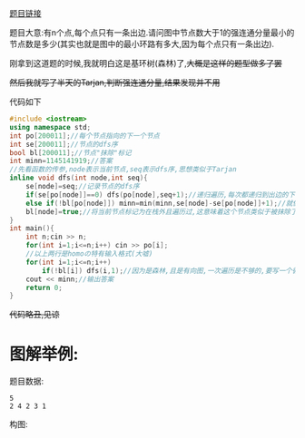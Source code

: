 
[题目链接](https://www.luogu.com.cn/problem/P2661)

题目大意:有n个点,每个点只有一条出边.请问图中节点数大于1的强连通分量最小的节点数是多少(其实也就是图中的最小环路有多大,因为每个点只有一条出边).

刚拿到这道题的时候,我就明白这是基环树(森林)了,~~大概是这样的题型做多了罢~~

~~然后我就写了半天的Tarjan,判断强连通分量,结果发现并不用~~

代码如下

```cpp
#include <iostream>
using namespace std;
int po[200011];//每个节点指向的下一个节点
int se[200011];//节点的dfs序
bool bl[200011];//节点"抹除"标记
int minn=1145141919;//答案
//先看函数的传参,node表示当前节点,seq表示dfs序,思想类似于Tarjan
inline void dfs(int node,int seq){
    se[node]=seq;//记录节点的dfs序
    if(se[po[node]]==0) dfs(po[node],seq+1);//递归遍历,每次都递归到出边的下一个节点
    else if(!bl[po[node]]) minn=min(minn,se[node]-se[po[node]]+1);//就像"蛇咬尾",环路的"蛇头"(当前节点)的dfs序-"蛇尾"(还留在栈中的遍历过的节点,其实比喻做"蛇身更恰当")dfs序+1=蛇的长度(即环路大小)
    bl[node]=true;//将当前节点标记为在栈外且遍历过,这意味着这个节点类似于被抹除了
}
int main(){
    int n;cin >> n;
    for(int i=1;i<=n;i++) cin >> po[i];
    //以上两行是homoの特有输入格式(大嘘)
    for(int i=1;i<=n;i++)
        if(!bl[i]) dfs(i,1);//因为是森林,且是有向图,一次遍历是不够的,要写一个循环把所有的点都确保遍历到
    cout << minn;//输出答案
    return 0;
}
```
~~代码略丑,见谅~~

# 图解举例:
题目数据:
```
5
2 4 2 3 1
```
构图:
